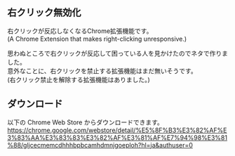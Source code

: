 ## 右クリック無効化
右クリックが反応しなくなるChrome拡張機能です。  
(A Chrome Extension that makes right-clicking unresponsive.)

思わぬところで右クリックが反応して困っている人を見かけたのでネタで作りました。  
意外なことに、右クリックを禁止する拡張機能はまだ無いそうです。  
(右クリック禁止を解除する拡張機能はありました。)

## ダウンロード
以下の Chrome Web Store からダウンロードできます。
https://chrome.google.com/webstore/detail/%E5%8F%B3%E3%82%AF%E3%83%AA%E3%83%83%E3%82%AF%E3%81%AF%E7%94%98%E3%81%88/gljcecmemcdhhhbpbcamhdmnjgoeploh?hl=ja&authuser=0